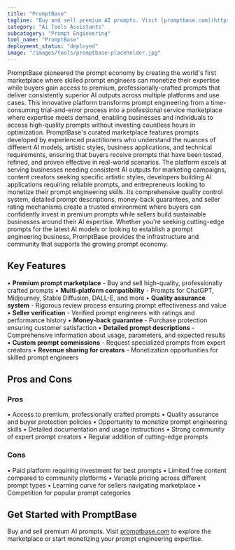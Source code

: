 ```yaml
---
title: "PromptBase"
tagline: "Buy and sell premium AI prompts. Visit [promptbase.com](https://promptbase.com) to explore the marketplace or start monetizing your prompt engineering..."
category: "Ai Tools Assistants"
subcategory: "Prompt Engineering"
tool_name: "PromptBase"
deployment_status: "deployed"
image: "/images/tools/promptbase-placeholder.jpg"
---
```

PromptBase pioneered the prompt economy by creating the world's first marketplace where skilled prompt engineers can monetize their expertise while buyers gain access to premium, professionally-crafted prompts that deliver consistently superior AI outputs across multiple platforms and use cases. This innovative platform transforms prompt engineering from a time-consuming trial-and-error process into a professional service marketplace where expertise meets demand, enabling businesses and individuals to access high-quality prompts without investing countless hours in optimization. PromptBase's curated marketplace features prompts developed by experienced practitioners who understand the nuances of different AI models, artistic styles, business applications, and technical requirements, ensuring that buyers receive prompts that have been tested, refined, and proven effective in real-world scenarios. The platform excels at serving businesses needing consistent AI outputs for marketing campaigns, content creators seeking specific artistic styles, developers building AI applications requiring reliable prompts, and entrepreneurs looking to monetize their prompt engineering skills. Its comprehensive quality control system, detailed prompt descriptions, money-back guarantees, and seller rating mechanisms create a trusted environment where buyers can confidently invest in premium prompts while sellers build sustainable businesses around their AI expertise. Whether you're seeking cutting-edge prompts for the latest AI models or looking to establish a prompt engineering business, PromptBase provides the infrastructure and community that supports the growing prompt economy.

## Key Features

• **Premium prompt marketplace** - Buy and sell high-quality, professionally crafted prompts
• **Multi-platform compatibility** - Prompts for ChatGPT, Midjourney, Stable Diffusion, DALL-E, and more
• **Quality assurance system** - Rigorous review process ensuring prompt effectiveness and value
• **Seller verification** - Verified prompt engineers with ratings and performance history
• **Money-back guarantee** - Purchase protection ensuring customer satisfaction
• **Detailed prompt descriptions** - Comprehensive information about usage, parameters, and expected results
• **Custom prompt commissions** - Request specialized prompts from expert creators
• **Revenue sharing for creators** - Monetization opportunities for skilled prompt engineers

## Pros and Cons

### Pros
• Access to premium, professionally crafted prompts
• Quality assurance and buyer protection policies
• Opportunity to monetize prompt engineering skills
• Detailed documentation and usage instructions
• Strong community of expert prompt creators
• Regular addition of cutting-edge prompts

### Cons
• Paid platform requiring investment for best prompts
• Limited free content compared to community platforms
• Variable pricing across different prompt types
• Learning curve for sellers navigating marketplace
• Competition for popular prompt categories

## Get Started with PromptBase

Buy and sell premium AI prompts. Visit [promptbase.com](https://promptbase.com) to explore the marketplace or start monetizing your prompt engineering expertise.